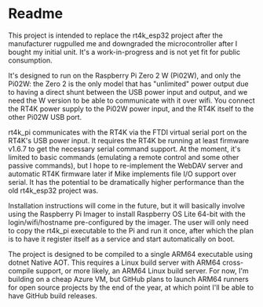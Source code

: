 # Readme

This project is intended to replace the rt4k_esp32 project after the manufacturer rugpulled me and downgraded the microcontroller after I bought my initial unit. It's a work-in-progress and is not yet fit for public consumption.

It's designed to run on the Raspberry Pi Zero 2 W (Pi02W), and only the Pi02W: the Zero 2 is the only model that has "unlimited" power output due to having a direct shunt between the USB power input and output, and we need the W version to be able to communicate with it over wifi. You connect the RT4K power supply to the Pi02W power input, and the RT4K itself to the other Pi02W USB port.

rt4k_pi communicates with the RT4K via the FTDI virtual serial port on the RT4K's USB power input. It requires the RT4K be running at least firmware v1.6.7 to get the necessary serial command support. At the moment, it's limited to basic commands (emulating a remote control and some other passive commands), but I hope to re-implement the WebDAV server and automatic RT4K firmware later if Mike implements file I/O support over serial. It has the potential to be dramatically higher performance than the old rt4k_esp32 project was.

Installation instructions will come in the future, but it will basically involve using the Raspberry Pi Imager to install Raspberry OS Lite 64-bit with the login/wifi/hostname pre-configured by the imager. The user will only need to copy the rt4k_pi executable to the Pi and run it once, after which the plan is to have it register itself as a service and start automatically on boot.

The project is designed to be compiled to a single ARM64 executable using dotnet Native AOT. This requires a Linux build server with ARM64 cross-compile support, or more likely, an ARM64 Linux build server. For now, I'm building on a cheap Azure VM, but GitHub plans to launch ARM64 runners for open source projects by the end of the year, at which point I'll be able to have GitHub build releases.
